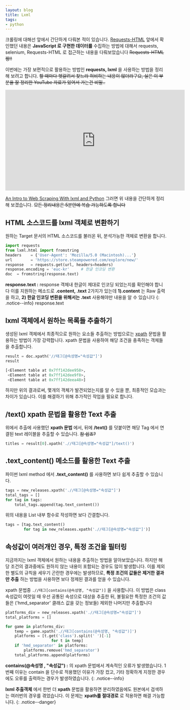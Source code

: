 ```yaml
---
layout: blog
title: Lxml
tags:
- python
---
```


크롤링에 대해선 앞에서 간단하게 다뤄본 적이 있습니다. [Requests-HTML](https://yongbeomkim.github.io/python/python-crawling/) 앞에서 확인했던 내용은 **JavaScript 로 구현한 데이터를** 수집하는 방법에 대해서 requests, selenium, Requests-HTML 로 접근하는 내용을 다뤄보았습니다 <strike>Requests-HTML 짱!!</strike>

이번에는 가장 보편적으로 활용하는 방법인 **requests, lxml** 을 사용하는 방법을 정리해 보려고 합니다. <strike>할 때마다 헷갈려서 찾느라 허비하는 내용이 많더라구요, 실은 이 부분을 잘 정리한 YouTube 자료가 있어서 가는건 비밀..</strike>

<iframe width="560" height="315" src="https://www.youtube.com/embed/5N066ISH8og" frameborder="0" allow="accelerometer; autoplay; encrypted-media; gyroscope; picture-in-picture"
  allowfullscreen>
</iframe>

[An Intro to Web Scraping With lxml and Python](https://pythontips.com/2018/06/20/an-intro-to-web-scraping-with-lxml-and-python/) 그러면 위 내용을 간단하게 정리해 보겠습니다. <strike>모든 정리내용은 5분안에 복습 가능하도록 합니다</strike>

## HTML 소스코드를 lxml 객체로 변환하기
원하는 Target 문서의 HTML 소스코드를 불러온 뒤, 분석가능한 객체로 변환을 합니다. 

```python
import requests
from lxml.html import fromstring
headers    = {'User-Agent': 'Mozilla/5.0 (Macintosh)...'}
url        = 'https://store.steampowered.com/explore/new/'
response   = requests.get(url, headers=headers)
response.encoding = 'euc-kr'     # 한글 인코딩 변환
doc  = fromstring(response.text)
```

**response.text :** response 객체내 한글이 제대로 인코딩 되었는지를 확인해야 합니다 이를 지원하는 메소드로 **.content, .text** 2가지가 있는데 **1).content** 는 Raw 출력을 하고, **2) 한글 인코딩 변환을 위해서는 .text** 사용해야만 내용을 알 수 있습니다
{: .notice--info}
response.text

## lxml 객체에서 원하는 목록들 추출하기
생성된 lxml 객체에서 최종적으로 원하는 요소들 추출하는 방법으로는 [xpath](http://twinbraid.blogspot.com/2015/02/xpath.html) 문법을 활용하는 방법이 가장 강력합니다. xpath 문법을 사용하여 해당 조건을 충족하는 객체들을 추출합니다.

```python
result = doc.xpath('//태그[@속성명="속성값"]')
result

[<Element table at 0x7ff142dee958>,
 <Element table at 0x7ff142dee9f8>,
 <Element table at 0x7ff142deea48>]
```

하지만 위의 결과로써, 몇개의 객체가 발견되었는지를 알 수 있을 뿐, 최종적인 모습과는 차이가 있습니다. 이를 해결하기 위해 추가적인 작업을 필요로 합니다.

## **/text()** xpath 문법을 활용한 Text 추출
위에서 추출에 사용했던 **xpath 문법** 에서, 뒤에 **/text()** 를 덧붙이면 해당 Tag 에서 연결된 text 레이블을 추출할 수 있습니다. <strike>참 쉽죠?</strike>
```python
titles = result[0].xpath('.//태그[@속성명="속성값"]/text()')
```

## **.text_content()** 메소드를 활용한 Text 추출
파이썬 lxml method 에서 **.text_content()** 를 사용하면 보다 쉽게 추출할 수 있습니다.
```python
tags = new_releases.xpath('.//태그[@속성명="속성값"]')
total_tags = []
for tag in tags:
    total_tags.append(tag.text_content())
```

위의 내용을 List 내부 함수로 작성하면 보다 간결합니다.
```python
tags = [tag.text_content() 
        for tag in new_releases.xpath('.//태그[@속성명="속성값"]')]
```

## 속성값이 여러개인 경우, 특정 조건을 필터링
지금까지는 lxml 객체에서 원하는 내용을 추출하는 방법을 알아보았습니다. 하지만 해당 조건의 결과중에도 원하지 않는 내용이 포함되는 경우도 많이 발생합니다. 이를 제외한 별도의 규칙을 세우기 곤란한 경우에는 발생하므로, **특정 조건의 값들은 제거한 결과만 추출** 하는 방법을 사용하면 보다 정제된 결과를 얻을 수 있습니다.

xpath 문법중 `.//태그[contains(@속성명, "속성값")]` 을 사용합니다. 이 방법은 class 속성값이 여럿일 때 우선 공통된 속성으로 대상을 추출한 뒤, 불필요한 특정한 조건의 값들은 ('hmd_separator' 클래스 값을 갖는 정보들) 제외한 나머지만 추출합니다

```python
platforms_div = new_releases.xpath('.//태그[@속성명="속성값"]')
total_platforms = []

for game in platforms_div:
    temp = game.xpath('.//태그[contains(@속성명, "속성값")]')
    platforms = [t.get('class').split(' ')[-1] 
                    for t in temp]
    if 'hmd_separator' in platforms:
        platforms.remove('hmd_separator')
    total_platforms.append(platforms)
```
**contains(@속성명 , "속성값") :** 의 xpath 문법에서 계속적인 오류가 발생했습니다. 1번째 이유는 contain 을 단수로 적용했던 이유가 가장 컸고, 기타 정확하게 지정한 경우에도 오류를 출력하는 경우가 발생하였습니다.
{: .notice--info}

**lxml 추출객체** 에서 한번 더 **xpath** 문법을 활용하면 분리하였음에도 원본에서 검색하는 여러번의 경우를 겪었습니다. 이 문제는 **xpath를 절대경로** 로 적용하면 해결 가능합니다.
{: .notice--danger}
